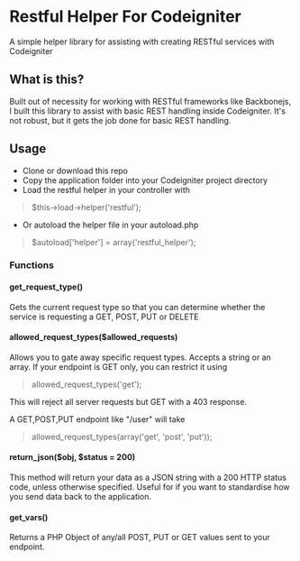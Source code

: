 # Restful Helper For Codeigniter
A simple helper library for assisting with creating RESTful services with Codeigniter

## What is this?
Built out of necessity for working with RESTful frameworks like Backbonejs, I built this library to assist with basic REST handling inside Codeigniter. It's not robust, but it gets the job done for basic REST handling.

## Usage
* Clone or download this repo
* Copy the application folder into your Codeigniter project directory
* Load the restful helper in your controller with
>$this->load->helper('restful');
* Or autoload the helper file in your autoload.php
>$autoload['helper'] = array('restful_helper');

### Functions
#### get_request_type()
Gets the current request type so that you can determine whether the service is requesting a GET, POST, PUT or DELETE

#### allowed_request_types($allowed_requests)
Allows you to gate away specific request types. Accepts a string or an array.
If your endpoint is GET only, you can restrict it using
>allowed_request_types('get');

This will reject all server requests but GET with a 403 response.

A GET,POST,PUT endpoint like "/user" will take
>allowed_request_types(array('get', 'post', 'put'));



#### return_json($obj, $status = 200)
This method will return your data as a JSON string with a 200 HTTP status code, unless otherwise specified. Useful for if you want to standardise how you send data back to the application.

#### get_vars()
Returns a PHP Object of any/all POST, PUT or GET values sent to your endpoint.
